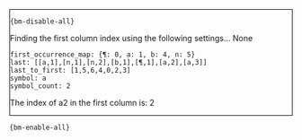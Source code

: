 <div style="border:1px solid black;">

`{bm-disable-all}`

Finding the first column index using the following settings...
None

```
first_occurrence_map: {¶: 0, a: 1, b: 4, n: 5}
last: [[a,1],[n,1],[n,2],[b,1],[¶,1],[a,2],[a,3]]
last_to_first: [1,5,6,4,0,2,3]
symbol: a
symbol_count: 2

```


The index of a2 in the first column is: 2
</div>

`{bm-enable-all}`

